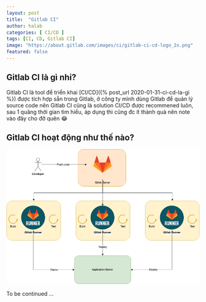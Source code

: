 ```yaml
---
layout: post
title:  "Gitlab CI"
author: halab
categories: [ CI/CD ]
tags: [CI, CD, Gitlab CI]
image: "https://about.gitlab.com/images/ci/gitlab-ci-cd-logo_2x.png"
featured: false
---
```

## Gitlab CI là gì nhỉ?
Gitlab CI là tool để triển khai [CI/CD]({% post_url 2020-01-31-ci-cd-la-gi %})
được tích hợp sẵn trong Gitlab, 
ở công ty mình dùng Gitlab để quản lý source code nên Gitlab CI cũng là solution CI/CD được recommened luôn, 
sau 1 quãng thời gian tìm hiểu, áp dụng thì cũng đc ít thành quả nên note vào đây cho đỡ quên 😂

## Gitlab CI hoạt động như thế nào?
![Gitlab CI](../assets/images/Gitlab%20CI.png)

To be continued ... 